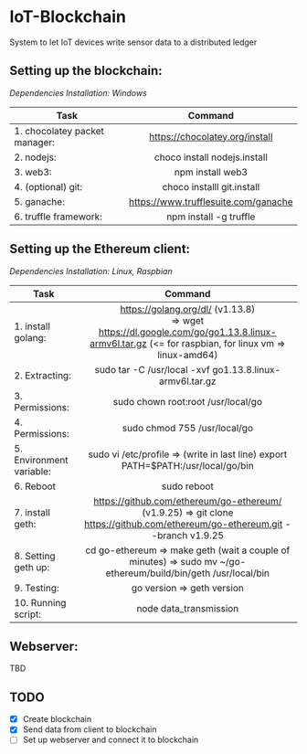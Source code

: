 # IoT-Blockchain
System to let IoT devices write sensor data to a distributed ledger

## Setting up the blockchain:
_Dependencies Installation: Windows_

| Task                           | Command                                |
|--------------------------------|:--------------------------------------:|
| 1. chocolatey packet manager:  | https://chocolatey.org/install         |
| 2. nodejs:                     | choco install nodejs.install           |
| 3. web3:                       | npm install web3                       |
| 4. (optional) git:             | choco installl git.install             |
| 5. ganache:                    | https://www.trufflesuite.com/ganache   |
| 6. truffle framework:          | npm install -g truffle                 |


## Setting up the Ethereum client:
_Dependencies Installation: Linux, Raspbian_

| Task                     | Command                                                         |
|--------------------------|:---------------------------------------------------------------:|
| 1. install golang:        |      https://golang.org/dl/ (v1.13.8) <br> => wget https://dl.google.com/go/go1.13.8.linux-armv6l.tar.gz  (<= for raspbian, for linux vm => linux-amd64) |
| 2. Extracting:           |       sudo tar -C /usr/local -xvf go1.13.8.linux-armv6l.tar.gz |
| 3. Permissions:          |       sudo chown root:root /usr/local/go |
| 4. Permissions:          |       sudo chmod 755 /usr/local/go |
| 5. Environment variable: |       sudo vi /etc/profile    =>  (write in last line)    export PATH=$PATH:/usr/local/go/bin |
| 6. Reboot                |       sudo reboot |
| 7. install geth:         |       https://github.com/ethereum/go-ethereum/ (v1.9.25) => git clone https://github.com/ethereum/go-ethereum.git --branch v1.9.25 |
| 8. Setting geth up:      |       cd go-ethereum      =>    make geth (wait a couple of minutes)    => sudo mv ~/go-ethereum/build/bin/geth /usr/local/bin |
| 9. Testing:              |       go version          => geth version |
| 10. Running script:      |       node data_transmission |


## Webserver:

TBD



## TODO
- [x] Create blockchain 
- [x] Send data from client to blockchain 
- [ ] Set up webserver and connect it to blockchain
